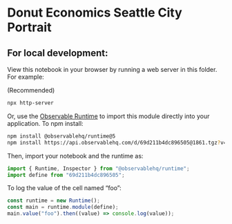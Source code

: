 # Donut Economics Seattle City Portrait

## For local development:

View this notebook in your browser by running a web server in this folder. For
example:

(Recommended)

```sh
npx http-server
```

Or, use the [Observable Runtime](https://github.com/observablehq/runtime) to
import this module directly into your application. To npm install:

```sh
npm install @observablehq/runtime@5
npm install https://api.observablehq.com/d/69d211b4dc896505@1861.tgz?v=3
```

Then, import your notebook and the runtime as:

```js
import { Runtime, Inspector } from "@observablehq/runtime";
import define from "69d211b4dc896505";
```

To log the value of the cell named “foo”:

```js
const runtime = new Runtime();
const main = runtime.module(define);
main.value("foo").then((value) => console.log(value));
```

